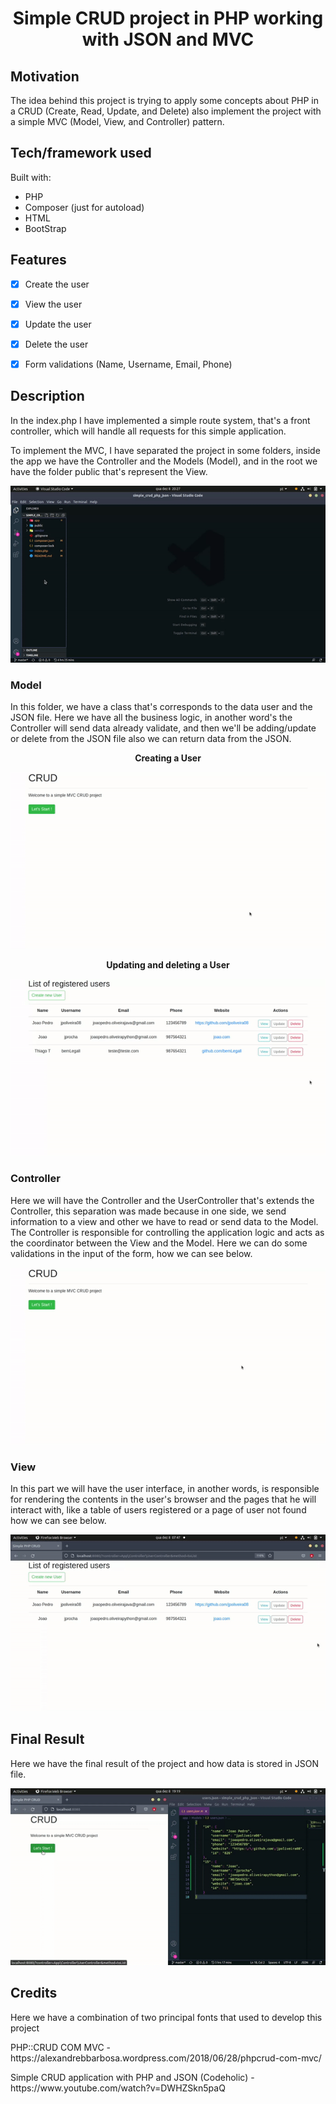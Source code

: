 <h1 align="center"><b>Simple CRUD project in PHP working with JSON and MVC</b></h1>

<h2 align="justify"><b>Motivation</b></h2>
<p>The idea behind this project is trying to apply some concepts about PHP in a CRUD (Create, Read, Update, and Delete) also implement the project with a simple MVC  (Model, View, and Controller) pattern.</p>


<h2 align="justify"><b>Tech/framework used</b></h2>
<p>Built with:</p>
<ul>
<li> PHP </li>
<li> Composer (just for autoload) </li>
<li> HTML </li>
<li> BootStrap </li>
</ul>


<h2 align="justify"><b>Features</b></h2>

- [x] Create the user
- [x] View the user
- [x] Update the user
- [x] Delete the user
- [x] Form validations (Name, Username, Email, Phone)


<h2 align="justify"><b>Description</b></h2>

<p>In the index.php I have implemented a simple route system, that's a front controller, which will handle all requests for this simple application.</p>

<p>To implement the MVC, I have separated the project in some folders, inside the app we have the Controller and the Models (Model), and in the root we have the folder public that's represent the View.</p>

<p align="center">
<img src="./public/img/mvcfiles.gif">
</p>

<h3><b>Model</b></h3>
<p>In this folder, we have a class that's corresponds to the data user and the JSON file. Here we have all the business logic, in another word's the Controller will send data already validate, and then we'll be adding/update or delete from the JSON file also we can return data from the JSON.</p>
<p align="center"><b>Creating a User</b></p>

<p align="center">
<img src="./public/img/createUser.gif">
</p>

<p align="center"><b>Updating and deleting a User</b></p>

<p align="center">
<img src="./public/img/updateDelete.gif">
</p>

<h3><b>Controller</b></h3>
<p>Here we will have the Controller and the UserController that's extends the Controller, this separation was made because in one side, we send information to a view and other we have to read or send data to the Model. The Controller is responsible for controlling the application logic and acts as the coordinator between the View and the Model. Here we can do some validations in the input of the form, how we can see below.</p>

<p align="center">
<img src="./public/img/validations.gif">
</p>

<h3><b>View</b></h3>
<p>In this part we will have the user interface, in another words, is responsible for rendering the contents in the user's browser and the pages that he will interact with, like a table of users registered or a page of user not found how we can see below.</p>

<p align="center">
<img src="./public/img/notFound.gif">
</p>

<h2 align="justify"><b>Final Result</b></h2>
<p>Here we have the final result of the project and how data is stored in JSON file.</p>

<p align="center">
<img src="./public/img/final.gif">
</p>

<h2 align="justify"><b>Credits</b></h2>
<p>Here we have a combination of two principal fonts that used to develop this project</p>
<p>PHP::CRUD COM MVC - https://alexandrebbarbosa.wordpress.com/2018/06/28/phpcrud-com-mvc/</p>
<p>Simple CRUD application with PHP and JSON (Codeholic) - https://www.youtube.com/watch?v=DWHZSkn5paQ</p>
